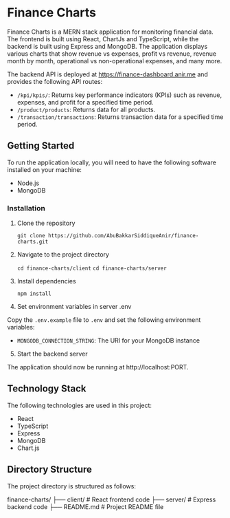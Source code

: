 # Finance Charts

Finance Charts is a MERN stack application for monitoring financial data. The frontend is built using React, ChartJs and TypeScript, while the backend is built using Express and MongoDB. The application displays various charts that show revenue vs expenses, profit vs revenue, revenue month by month, operational vs non-operational expenses, and many more.

The backend API is deployed at https://finance-dashboard.anir.me and provides the following API routes:

- `/kpi/kpis/`: Returns key performance indicators (KPIs) such as revenue, expenses, and profit for a specified time period.
- `/product/products`: Returns data for all products.
- `/transaction/transactions`: Returns transaction data for a specified time period.

## Getting Started

To run the application locally, you will need to have the following software installed on your machine:

- Node.js
- MongoDB

### Installation

1. Clone the repository

   `git clone https://github.com/AbuBakkarSiddiqueAnir/finance-charts.git`

2. Navigate to the project directory

   `cd finance-charts/client`
   `cd finance-charts/server`

3. Install dependencies

    `npm install`

4. Set environment variables in server .env

Copy the `.env.example` file to `.env` and set the following environment variables:

- `MONGODB_CONNECTION_STRING`: The URI for your MongoDB instance

5. Start the backend server

The application should now be running at http://localhost:PORT.

## Technology Stack

The following technologies are used in this project:

- React
- TypeScript
- Express
- MongoDB
- Chart.js

## Directory Structure

The project directory is structured as follows:

finance-charts/
├── client/ # React frontend code
├── server/ # Express backend code
├── README.md # Project README file